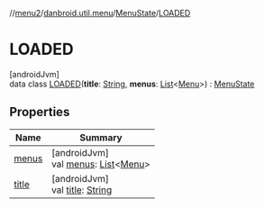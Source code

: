 //[menu2](../../../../index.md)/[danbroid.util.menu](../../index.md)/[MenuState](../index.md)/[LOADED](index.md)

# LOADED

[androidJvm]\
data class [LOADED](index.md)(**title**: [String](https://kotlinlang.org/api/latest/jvm/stdlib/kotlin/-string/index.html), **menus**: [List](https://kotlinlang.org/api/latest/jvm/stdlib/kotlin.collections/-list/index.html)<[Menu](../../-menu/index.md)>) : [MenuState](../index.md)

## Properties

| Name | Summary |
|---|---|
| [menus](menus.md) | [androidJvm]<br>val [menus](menus.md): [List](https://kotlinlang.org/api/latest/jvm/stdlib/kotlin.collections/-list/index.html)<[Menu](../../-menu/index.md)> |
| [title](title.md) | [androidJvm]<br>val [title](title.md): [String](https://kotlinlang.org/api/latest/jvm/stdlib/kotlin/-string/index.html) |

